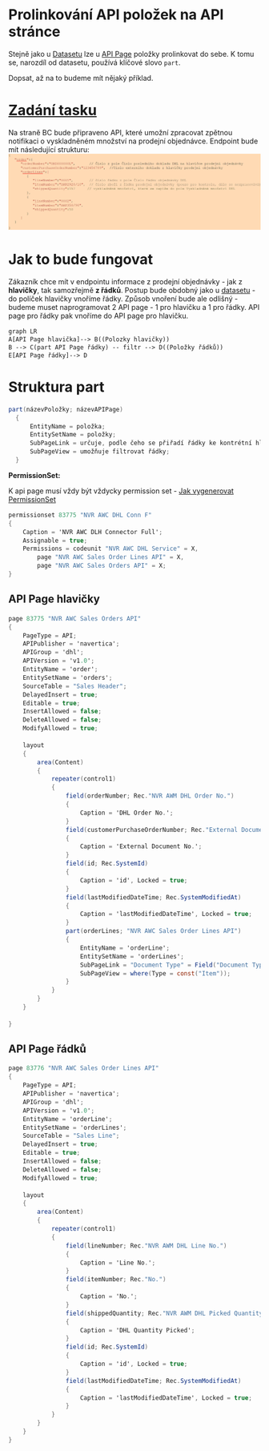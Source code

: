 # Prolinkování API položek na API stránce

Stejně jako u [Datasetu](/Reports/Dataset.md) lze u [API Page](API%20page.md) položky prolinkovat do sebe. K tomu se, narozdíl od datasetu, používá klíčové slovo `part`. 

Dopsat, až na to budeme mít nějaký příklad.

# [Zadání tasku](https://navertica.visualstudio.com/BusinessCentral/_workitems/edit/92552/)

Na straně BC bude připraveno API, které umožní zpracovat zpětnou notifikaci o vyskladněném množství na prodejní objednávce. 
Endpoint bude mít následující strukturu: 
![Struktura endpointu](Images/Api%20page%20link%20task.png)

# Jak to bude fungovat

Zákazník chce mít v endpointu informace z prodejní objednávky - jak z **hlavičky**, tak samozřejmě **z řádků**. Postup bude obdobný jako u [datasetu](/Reports/Dataset.md) - do políček hlavičky vnoříme řádky. Způsob vnoření bude ale odlišný - budeme muset naprogramovat 2 API page - 1 pro hlavičku a 1 pro řádky. API page pro řádky pak vnoříme do API page pro hlavičku. 

```mermaid
graph LR
A[API Page hlavička]--> B((Polozky hlavičky))
B --> C(part API Page řádky) -- filtr --> D((Položky řádků))
E[API Page řádky]--> D
```

# Struktura part
``` csharp
part(názevPoložky; názevAPIPage)
  {
      EntityName = položka;
      EntitySetName = položky;
      SubPageLink = určuje, podle čeho se přiřadí řádky ke kontrétní hlavičce;
      SubPageView = umožňuje filtrovat řádky;
  }
```

__**PermissionSet:**__

K api page musí vždy být vždycky permission set - [Jak vygenerovat PermissionSet](API%20page.md#PermissionSet)

``` csharp
permissionset 83775 "NVR AWC DHL Conn F"
{
    Caption = 'NVR AWC DLH Connector Full';
    Assignable = true;
    Permissions = codeunit "NVR AWC DHL Service" = X,
        page "NVR AWC Sales Order Lines API" = X,
        page "NVR AWC Sales Orders API" = X;
}
```

## API Page hlavičky
``` csharp
page 83775 "NVR AWC Sales Orders API"
{
    PageType = API;
    APIPublisher = 'navertica';
    APIGroup = 'dhl';
    APIVersion = 'v1.0';
    EntityName = 'order';
    EntitySetName = 'orders';
    SourceTable = "Sales Header";
    DelayedInsert = true;
    Editable = true;
    InsertAllowed = false;
    DeleteAllowed = false;
    ModifyAllowed = true;

    layout
    {
        area(Content)
        {
            repeater(control1)
            {
                field(orderNumber; Rec."NVR AWM DHL Order No.")
                {
                    Caption = 'DHL Order No.';
                }
                field(customerPurchaseOrderNumber; Rec."External Document No.")
                {
                    Caption = 'External Document No.';
                }
                field(id; Rec.SystemId)
                {
                    Caption = 'id', Locked = true;
                }
                field(lastModifiedDateTime; Rec.SystemModifiedAt)
                {
                    Caption = 'lastModifiedDateTime', Locked = true;
                }
                part(orderLines; "NVR AWC Sales Order Lines API")
                {
                    EntityName = 'orderLine';
                    EntitySetName = 'orderLines';
                    SubPageLink = "Document Type" = Field("Document Type"), "Document No." = Field("No.");
                    SubPageView = where(Type = const("Item"));
                }
            }
        }
    }

}
```

## API Page řádků
``` csharp
page 83776 "NVR AWC Sales Order Lines API"
{
    PageType = API;
    APIPublisher = 'navertica';
    APIGroup = 'dhl';
    APIVersion = 'v1.0';
    EntityName = 'orderLine';
    EntitySetName = 'orderLines';
    SourceTable = "Sales Line";
    DelayedInsert = true;
    Editable = true;
    InsertAllowed = false;
    DeleteAllowed = false;
    ModifyAllowed = true;

    layout
    {
        area(Content)
        {
            repeater(control1)
            {
                field(lineNumber; Rec."NVR AWM DHL Line No.")
                {
                    Caption = 'Line No.';
                }
                field(itemNumber; Rec."No.")
                {
                    Caption = 'No.';
                }
                field(shippedQuantity; Rec."NVR AWM DHL Picked Quantity")
                {
                    Caption = 'DHL Quantity Picked';
                }
                field(id; Rec.SystemId)
                {
                    Caption = 'id', Locked = true;
                }
                field(lastModifiedDateTime; Rec.SystemModifiedAt)
                {
                    Caption = 'lastModifiedDateTime', Locked = true;
                }
            }
        }
    }
}
```

